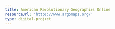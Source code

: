 ```yaml
---
title: American Revolutionary Geographies Online
resourceUrl: 'https://www.argomaps.org/'
type: digital-project
---
```


